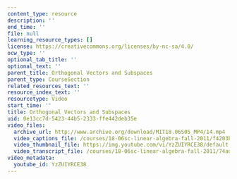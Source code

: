 ```yaml
---
content_type: resource
description: ''
end_time: ''
file: null
learning_resource_types: []
license: https://creativecommons.org/licenses/by-nc-sa/4.0/
ocw_type: ''
optional_tab_title: ''
optional_text: ''
parent_title: Orthogonal Vectors and Subspaces
parent_type: CourseSection
related_resources_text: ''
resource_index_text: ''
resourcetype: Video
start_time: ''
title: Orthogonal Vectors and Subspaces
uid: 0e13cc7d-5423-44b5-2333-ffe442deb35e
video_files:
  archive_url: http://www.archive.org/download/MIT18.06S05_MP4/14.mp4
  video_captions_file: /courses/18-06sc-linear-algebra-fall-2011/f4203b27ebfb5efd8afa10204ee44ac6_YzZUIYRCE38.vtt
  video_thumbnail_file: https://img.youtube.com/vi/YzZUIYRCE38/default.jpg
  video_transcript_file: /courses/18-06sc-linear-algebra-fall-2011/74adfa397142e097801f8cb09f729046_YzZUIYRCE38.pdf
video_metadata:
  youtube_id: YzZUIYRCE38
---
```

